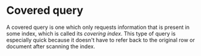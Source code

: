 # Covered query
A covered query is one which only requests information that is present in some index, which is called its *covering index*. This type of query is especially quick because it doesn't have to refer back to the original row or document after scanning the index.
